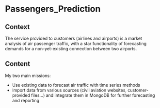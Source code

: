 # Passengers_Prediction
## Context
The service provided to customers (airlines and airports) is a market analysis of air passenger traffic, with a star functionality of forecasting demands for a non-yet-existing connection between two airports.
## Content
My two main missions:
* Use existing data to forecast air traffic with time series methods
* Import data from various sources (civil aviation websites, customer-provided files...) and integrate them in MongoDB for further forecasting and reporting
